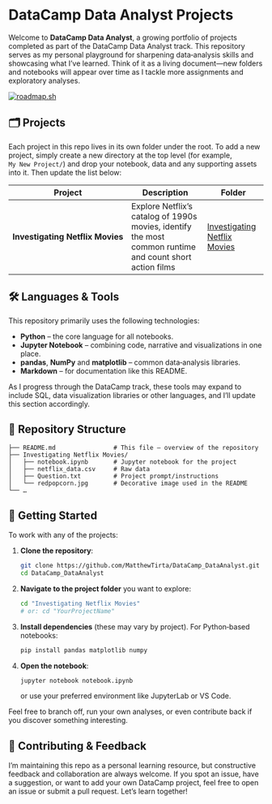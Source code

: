 # DataCamp Data Analyst Projects

Welcome to **DataCamp Data Analyst**, a growing portfolio of projects completed as part of the DataCamp Data Analyst track.  This repository serves as my personal playground for sharpening data‑analysis skills and showcasing what I’ve learned.  Think of it as a living document—new folders and notebooks will appear over time as I tackle more assignments and exploratory analyses.

<a href="https://roadmap.sh"><img src="https://roadmap.sh/card/wide/6787ad7396e9097300d0738e?variant=dark&roadmaps=data-analyst%2Cai-data-scientist" alt="roadmap.sh"/></a>

## 🗂️ Projects

Each project in this repo lives in its own folder under the root.  To add a new project, simply create a new directory at the top level (for example, `My New Project/`) and drop your notebook, data and any supporting assets into it.  Then update the list below:

| Project                               | Description                                                  | Folder |
|---------------------------------------|--------------------------------------------------------------|--------|
| **Investigating Netflix Movies**      | Explore Netflix’s catalog of 1990s movies, identify the most common runtime and count short action films | [Investigating Netflix Movies](Investigating%20Netflix%20Movies/) |

## 🛠️ Languages & Tools

This repository primarily uses the following technologies:

* **Python** – the core language for all notebooks.
* **Jupyter Notebook** – combining code, narrative and visualizations in one place.
* **pandas**, **NumPy** and **matplotlib** – common data‑analysis libraries.
* **Markdown** – for documentation like this README.

As I progress through the DataCamp track, these tools may expand to include SQL, data visualization libraries or other languages, and I’ll update this section accordingly.

## 🔧 Repository Structure

```
├── README.md                # This file – overview of the repository
├── Investigating Netflix Movies/
│   ├── notebook.ipynb       # Jupyter notebook for the project
│   ├── netflix_data.csv     # Raw data
│   ├── Question.txt         # Project prompt/instructions
│   └── redpopcorn.jpg       # Decorative image used in the README
└── …
```

## 🚀 Getting Started

To work with any of the projects:

1. **Clone the repository**:
   ```bash
   git clone https://github.com/MatthewTirta/DataCamp_DataAnalyst.git
   cd DataCamp_DataAnalyst
   ```
2. **Navigate to the project folder** you want to explore:
   ```bash
   cd "Investigating Netflix Movies"
   # or: cd "YourProjectName"
   ```
3. **Install dependencies** (these may vary by project).  For Python‑based notebooks:
   ```bash
   pip install pandas matplotlib numpy
   ```
4. **Open the notebook**:
   ```bash
   jupyter notebook notebook.ipynb
   ```
   or use your preferred environment like JupyterLab or VS Code.

Feel free to branch off, run your own analyses, or even contribute back if you discover something interesting.

## 🙌 Contributing & Feedback

I’m maintaining this repo as a personal learning resource, but constructive feedback and collaboration are always welcome.  If you spot an issue, have a suggestion, or want to add your own DataCamp project, feel free to open an issue or submit a pull request.  Let’s learn together!

